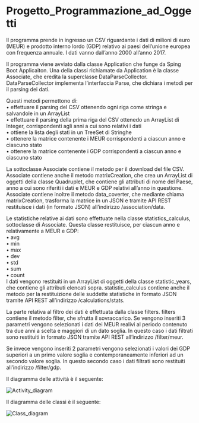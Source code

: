 # Progetto_Programmazione_ad_Oggetti


Il programma prende in ingresso un CSV riguardante i dati di milioni di euro (MEUR) e prodotto interno lordo (GDP) relativo ai paesi dell’unione europea con frequenza annuale.
I dati vanno dall’anno 2000 all’anno 2017.

Il programma viene avviato dalla classe Application che funge da Sping Boot Applicaiton.
Una della classi richiamate da Application è la classe Associate, che eredita la superclasse DataParseCollector. 
DataParseCollector implementa l’interfaccia Parse, che dichiara i metodi per il parsing dei dati.

Questi metodi permettono di:<br/>
•	effettuare il parsing del CSV ottenendo ogni riga come stringa e salvandole in un ArrayList<br/>
•	effettuare il parsing della prima riga del CSV ottenedo un ArrayList di Integer, corrispondenti agli anni a cui sono relativi i dati<br/>
•	ottiene la lista degli stati in un TreeSet di Stringhe<br/>
•	ottenere la matrice contenente i MEUR corrispondenti a ciascun anno e ciascuno stato<br/>
•	ottenere la matrice contenente i GDP corrispondenti a ciascun anno e ciascuno stato<br/>

La sottoclasse Associate contiene il metodo per il download del file CSV. Associate contiene anche il metodo matrixCreation, che crea un ArrayList di oggetti della classe Quadruplet, che contiene gli attributi di nome del Paese, anno a cui sono riferiti i dati e MEUR e GDP relativi all’anno in questione. 
Associate contiene inoltre il metodo data_coverter, che mediante chiama matrixCreation, trasforma la matrice in un JSON e tramite API REST restituisce i dati (in formato JSON) all’indirizzo /association/data.

Le statistiche relative ai dati sono effettuate nella classe statistics_calculus, sottoclasse di Associate. Questa classe restituisce, per ciascun anno e relativamente a MEUR e GDP:<br/>
•	avg<br/>
•	min<br/>
•	max<br/>
•	dev<br/>
•	std<br/>
•	sum<br/>
•	count<br/>
I dati vengono restituiti in un ArrayList di oggetti della classe statistic_years, che contiene gli attributi elencati sopra.
statistic_calculus contiene anche il metodo per la restituizione delle suddette statistiche in formato JSON tramite API REST all’indirizzo /calculations/stats.

La parte relativa al filtro dei dati è effettuata dalla classe filters.
filters contiene il metodo filter, che sfrutta il sovraccarico. Se vengono inseriti 3 parametri vengono selezionati i dati dei MEUR realivi al periodo contenuto tra due anni a scelta e maggiori di un dato soglia. 
In questo caso i dati filtrati sono restituiti in formato JSON tramite API REST all’indirizzo /filter/meur.

Se invece vengono inseriti 2 parametri vengono selezionati i valori dei GDP superiori a un primo valore soglia e contemporaneamente inferiori ad un secondo valore soglia.
In questo secondo caso i dati filtrati sono restituiti all’indirizzo /filter/gdp.

Il diagramma delle attività è il seguente:<br/>

![Activity_diagram](https://user-images.githubusercontent.com/52153086/61204222-ef5f3e80-a6ec-11e9-8c2c-3f235836ab20.png)

Il diagramma delle classi è il seguente:<br/> 

![Class_diagram](https://user-images.githubusercontent.com/52153086/61204405-6563a580-a6ed-11e9-93c7-ee9d7a00ae35.png)


